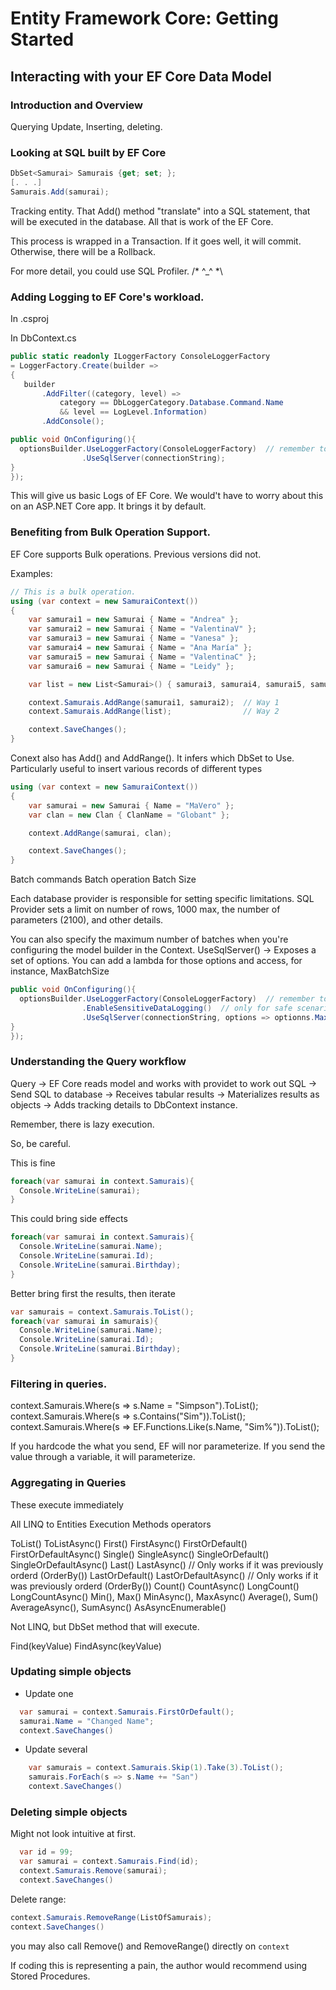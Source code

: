 # Entity Framework Core: Getting Started

## Interacting with your EF Core Data Model

### Introduction and Overview

Querying Update, Inserting, deleting.


### Looking at SQL built by EF Core

```cs
DbSet<Samurai> Samurais {get; set; };
[. . .]
Samurais.Add(samurai);
```

Tracking entity. That Add() method "translate" into a SQL statement, that will be executed in the database. All that is work of the EF Core.

This process is wrapped in a Transaction. If it goes well, it will commit. Otherwise, there will be a Rollback.

For more detail, you could use SQL Profiler. /* ^_^ *\

### Adding Logging to EF Core's workload.

In .csproj
<PackageReference Include="Microsoft.Extensions.Logging.Console" Version="3.1.7" />

In DbContext.cs
```cs
public static readonly ILoggerFactory ConsoleLoggerFactory
= LoggerFactory.Create(builder =>
{
   builder
       .AddFilter((category, level) =>
           category == DbLoggerCategory.Database.Command.Name
           && level == LogLevel.Information)
       .AddConsole();

public void OnConfiguring(){
  optionsBuilder.UseLoggerFactory(ConsoleLoggerFactory)  // remember to add this new Extension Method
                .UseSqlServer(connectionString);
}
});
```

This will give us basic Logs of EF Core. We would't have to worry about this on an ASP.NET Core app. It brings it by default.


### Benefiting from Bulk Operation Support.

EF Core supports Bulk operations. Previous versions did not.

Examples:
```cs
// This is a bulk operation.
using (var context = new SamuraiContext())
{
    var samurai1 = new Samurai { Name = "Andrea" };
    var samurai2 = new Samurai { Name = "ValentinaV" };
    var samurai3 = new Samurai { Name = "Vanesa" };
    var samurai4 = new Samurai { Name = "Ana María" };
    var samurai5 = new Samurai { Name = "ValentinaC" };
    var samurai6 = new Samurai { Name = "Leidy" };

    var list = new List<Samurai>() { samurai3, samurai4, samurai5, samurai6 };

    context.Samurais.AddRange(samurai1, samurai2);  // Way 1
    context.Samurais.AddRange(list);                // Way 2

    context.SaveChanges();
}
```

Conext also has Add() and AddRange(). It infers which DbSet to Use.
Particularly useful to insert various records of different types
```cs
using (var context = new SamuraiContext())
{
    var samurai = new Samurai { Name = "MaVero" };
    var clan = new Clan { ClanName = "Globant" };

    context.AddRange(samurai, clan);

    context.SaveChanges();
}
```

Batch commands
Batch operation
Batch Size

Each database provider is responsible for setting specific limitations. SQL Provider sets a limit on number of rows, 1000 max, the number of parameters (2100), and other details.

You can also specify the maximum number of batches when you're configuring the model builder in the <Samurai>Context.
      UseSqlServer() -> Exposes a set of options. You can add a lambda for those options and access, for instance, MaxBatchSize

```cs
public void OnConfiguring(){
  optionsBuilder.UseLoggerFactory(ConsoleLoggerFactory)  // remember to add this new Extension Method
                .EnableSensitiveDataLogging()  // only for safe scenarios
                .UseSqlServer(connectionString, options => optionns.MaxBatchSize(150));
}
});
```


### Understanding the Query workflow  

Query
  -> EF Core reads model and works with providet to work out SQL
      -> Send SQL to database
          -> Receives tabular results
              -> Materializes results as objects
                  -> Adds tracking details to DbContext instance.

Remember, there is lazy execution.

So, be careful.

This is fine
```cs
foreach(var samurai in context.Samurais){
  Console.WriteLine(samurai);
}
```

This could bring side effects
```cs
foreach(var samurai in context.Samurais){
  Console.WriteLine(samurai.Name);
  Console.WriteLine(samurai.Id);
  Console.WriteLine(samurai.Birthday);
}
```

Better  bring first the results, then iterate
```cs
var samurais = context.Samurais.ToList();
foreach(var samurai in samurais){
  Console.WriteLine(samurai.Name);
  Console.WriteLine(samurai.Id);
  Console.WriteLine(samurai.Birthday);
}
```


### Filtering in queries.

context.Samurais.Where(s => s.Name = "Simpson").ToList();
context.Samurais.Where(s => s.Contains("Sim")).ToList();
context.Samurais.Where(s => EF.Functions.Like(s.Name, "Sim%")).ToList();

If you hardcode the what you send, EF will nor parameterize. If you send the value through a variable, it will parameterize.


### Aggregating in Queries

These execute immediately

All LINQ to Entities Execution Methods operators

ToList()             ToListAsync()
First()              FirstAsync()
FirstOrDefault()     FirstOrDefaultAsync()
Single()             SingleAsync()
SingleOrDefault()    SingleOrDefaultAsync()
Last()               LastAsync()                // Only works if it was previously orderd (OrderBy())
LastOrDefault()      LastOrDefaultAsync()       // Only works if it was previously orderd (OrderBy())
Count()              CountAsync()
LongCount()          LongCountAsync()
Min(), Max()         MinAsync(), MaxAsync()
Average(), Sum()     AverageAsync(), SumAsync()
                     AsAsyncEnumerable()

Not LINQ, but DbSet method that will execute.

Find(keyValue)       FindAsync(keyValue)


### Updating simple objects

* Update one

```cs
  var samurai = context.Samurais.FirstOrDefault();
  samurai.Name = "Changed Name";
  context.SaveChanges()
```

* Update several
```cs
    var samurais = context.Samurais.Skip(1).Take(3).ToList();
    samurais.ForEach(s => s.Name += "San")
    context.SaveChanges()
```



### Deleting simple objects

Might not look intuitive at first.

```cs
  var id = 99;
  var samurai = context.Samurais.Find(id);
  context.Samurais.Remove(samurai);
  context.SaveChanges()
```

Delete range:
```cs
context.Samurais.RemoveRange(ListOfSamurais);
context.SaveChanges()
```

you may also call Remove() and RemoveRange() directly on `context`

If coding this is representing a pain, the author would recommend using Stored Procedures.
